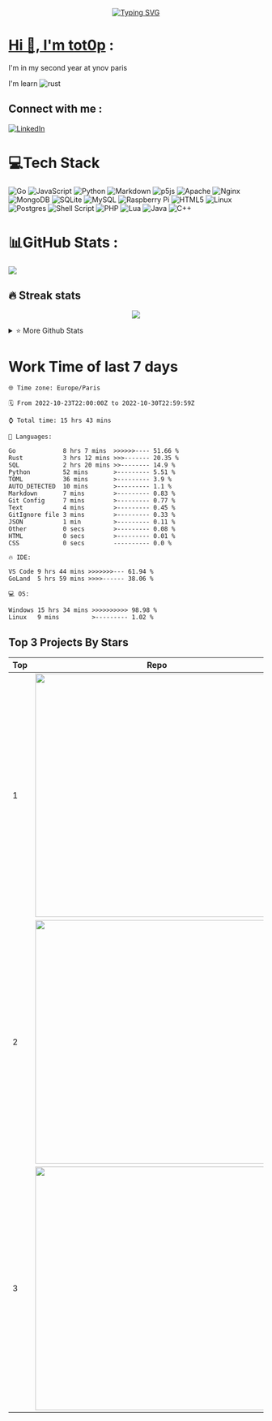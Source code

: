<div align="center">

[![Typing SVG](https://readme-typing-svg.demolab.com?font=Fira+Code&size=32&pause=1000&width=435&lines=%F0%9F%91%8B+Hello+World+!+)](https://github.com/tot0p/Hello-World)

</div>

# [Hi 👋, I'm tot0p](https://tot0p.github.io/tot0p/) :
I'm in my second year at ynov paris

I'm learn ![rust](https://img.shields.io/badge/Rust-000000?style=for-the-badge&logo=rust&logoColor=white)

## Connect with me :
[![LinkedIn](https://img.shields.io/badge/LinkedIn-%230077B5.svg?logo=linkedin&logoColor=white)](https://linkedin.com/in/thomas-lemaitre78) 

# 💻Tech Stack
![Go](https://img.shields.io/badge/go-%2300ADD8.svg?style=for-the-badge&logo=go&logoColor=white) ![JavaScript](https://img.shields.io/badge/javascript-%23323330.svg?style=for-the-badge&logo=javascript&logoColor=%23F7DF1E) ![Python](https://img.shields.io/badge/python-3670A0?style=for-the-badge&logo=python&logoColor=ffdd54) ![Markdown](https://img.shields.io/badge/markdown-%23000000.svg?style=for-the-badge&logo=markdown&logoColor=white) ![p5js](https://img.shields.io/badge/p5.js-ED225D?style=for-the-badge&logo=p5.js&logoColor=FFFFFF) ![Apache](https://img.shields.io/badge/apache-%23D42029.svg?style=for-the-badge&logo=apache&logoColor=white) ![Nginx](https://img.shields.io/badge/nginx-%23009639.svg?style=for-the-badge&logo=nginx&logoColor=white) ![MongoDB](https://img.shields.io/badge/MongoDB-%234ea94b.svg?style=for-the-badge&logo=mongodb&logoColor=white) ![SQLite](https://img.shields.io/badge/sqlite-%2307405e.svg?style=for-the-badge&logo=sqlite&logoColor=white) ![MySQL](https://img.shields.io/badge/mysql-%2300f.svg?style=for-the-badge&logo=mysql&logoColor=white) ![Raspberry Pi](https://img.shields.io/badge/-RaspberryPi-C51A4A?style=for-the-badge&logo=Raspberry-Pi) ![HTML5](https://img.shields.io/badge/html5-%23E34F26.svg?style=for-the-badge&logo=html5&logoColor=white) ![Linux](https://img.shields.io/badge/Linux-FCC624?style=for-the-badge&logo=linux&logoColor=black) ![Postgres](https://img.shields.io/badge/postgres-%23316192.svg?style=for-the-badge&logo=postgresql&logoColor=white) ![Shell Script](https://img.shields.io/badge/shell_script-%23121011.svg?style=for-the-badge&logo=gnu-bash&logoColor=white) ![PHP](https://img.shields.io/badge/php-%23777BB4.svg?style=for-the-badge&logo=php&logoColor=white)  ![Lua](https://img.shields.io/badge/lua-%232C2D72.svg?style=for-the-badge&logo=lua&logoColor=white) ![Java](https://img.shields.io/badge/java-%23ED8B00.svg?style=for-the-badge&logo=java&logoColor=white) ![C++](https://img.shields.io/badge/c++-%2300599C.svg?style=for-the-badge&logo=c%2B%2B&logoColor=white)

# 📊GitHub Stats :

![](https://activity-graph.herokuapp.com/graph?username=tot0p&theme=react-dark)

## 🔥 Streak stats

<div align="center">

![](https://github-readme-streak-stats.herokuapp.com/?user=Tot0p&theme=gruvbox&hide_border=true)

</div>

<details> 
  <summary>⭐ More Github Stats </summary>

<img src="https://github-readme-stats.vercel.app/api/top-langs/?username=Tot0p&theme=gruvbox&hide_border=true&layout=compact&langs_count=10&hide=HTML,CSS"  height="192px"/>
<img src="https://github-readme-stats.vercel.app/api?username=Tot0p&theme=gruvbox&hide_border=true&include_all_commits=true&count_private=false" height="192px"/>
  
</details>

# Work Time of last 7 days

<!--WAKATIME-->
```text
🌐 Time zone: Europe/Paris

🗓️ From 2022-10-23T22:00:00Z to 2022-10-30T22:59:59Z

⌚ Total time: 15 hrs 43 mins

💬 Languages:

Go             8 hrs 7 mins  >>>>>>---- 51.66 %
Rust           3 hrs 12 mins >>>------- 20.35 %
SQL            2 hrs 20 mins >>-------- 14.9 %
Python         52 mins       >--------- 5.51 %
TOML           36 mins       >--------- 3.9 %
AUTO_DETECTED  10 mins       >--------- 1.1 %
Markdown       7 mins        >--------- 0.83 %
Git Config     7 mins        >--------- 0.77 %
Text           4 mins        >--------- 0.45 %
GitIgnore file 3 mins        >--------- 0.33 %
JSON           1 min         >--------- 0.11 %
Other          0 secs        >--------- 0.08 %
HTML           0 secs        >--------- 0.01 %
CSS            0 secs        ---------- 0.0 %

🔥 IDE:

VS Code 9 hrs 44 mins >>>>>>>--- 61.94 %
GoLand  5 hrs 59 mins >>>>------ 38.06 %

💻 OS:

Windows 15 hrs 34 mins >>>>>>>>>> 98.98 %
Linux   9 mins         >--------- 1.02 %
```
<!--/WAKATIME-->


## Top 3 Projects By Stars

<div align="center">

<!--TABLE-->
|Top|                                                                   Repo                                                                   |
|---|------------------------------------------------------------------------------------------------------------------------------------------|
| 1 |    <img src="https://denvercoder1-github-readme-stats.vercel.app/api/pin/?username=tot0p&repo=Hello-World&theme=dark" width="480px"/>    |
| 2 |      <img src="https://denvercoder1-github-readme-stats.vercel.app/api/pin/?username=tot0p&repo=ColorHit&theme=dark" width="480px"/>     |
| 3 |<img src="https://denvercoder1-github-readme-stats.vercel.app/api/pin/?username=tot0p&repo=Space-ship-shooting&theme=dark" width="480px"/>|
<!--/TABLE-->

</div>
